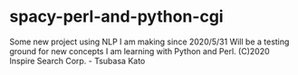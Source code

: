 # spacy-perl-and-python-cgi
Some new project using NLP I am making since 2020/5/31
Will be a testing ground for new concepts I am learning with Python and Perl. 
(C)2020  Inspire Search Corp. - Tsubasa Kato 
